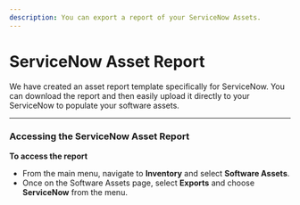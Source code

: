 ```yaml
---
description: You can export a report of your ServiceNow Assets.
---
```


# ServiceNow Asset Report

We have created an asset report template specifically for ServiceNow. You can download the report and then easily upload it directly to your ServiceNow to populate your software assets.

***

### Accessing the ServiceNow Asset Report <a href="#accessing-the-servicenow-asset-report" id="accessing-the-servicenow-asset-report"></a>

**To access the report**

* From the main menu, navigate to **Inventory** and select **Software Assets**.
* Once on the Software Assets page, select **Exports** and choose **ServiceNow** from the menu.
